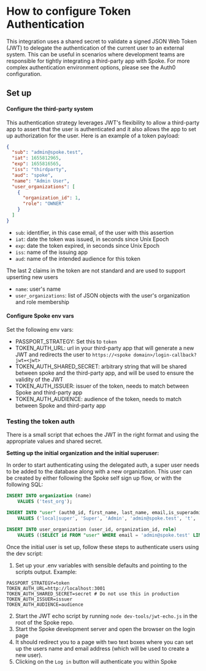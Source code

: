 # How to configure Token Authentication

This integration uses a shared secret to validate a signed JSON Web Token (JWT)
to delegate the authentication of the current user to an external system. This
can be useful in scenarios where development teams are responsible for tightly
integrating a third-party app with Spoke. For more complex authentication environment
options, please see the Auth0 configuration.

## Set up

#### Configure the third-party system

This authentication strategy leverages JWT's flexibility to allow a third-party
app to assert that the user is authenticated and it also allows the app to set up
authorization for the user. Here is an example of a token payload:

```json
{
  "sub": "admin@spoke.test",
  "iat": 1655812965,
  "exp": 1655816565,
  "iss": "thirdparty",
  "aud": "spoke",
  "name": "Admin User",
  "user_organizations": [
    {
      "organization_id": 1,
      "role": "OWNER"
    }
  ]
}
```

- `sub`: identifier, in this case email, of the user with this assertion
- `iat`: date the token was issued, in seconds since Unix Epoch
- `exp`: date the token expired, in seconds since Unix Epoch
- `iss`: name of the issuing app
- `aud`: name of the intended audience for this token

The last 2 claims in the token are not standard and are used to support upserting new users

- `name`: user's name
- `user_organizations`: list of JSON objects with the user's organization and role membership

#### Configure Spoke env vars

Set the following env vars:

- PASSPORT_STRATEGY: Set this to `token`
- TOKEN_AUTH_URL: url in your third-party app that will generate a new JWT and redirects the user to `https://<spoke domain>/login-callback?jwt=<jwt>`
- TOKEN_AUTH_SHARED_SECRET: arbitrary string that will be shared between spoke and the third-party app, and will be used to ensure the validity of the JWT
- TOKEN_AUTH_ISSUER: issuer of the token, needs to match between Spoke and third-party app
- TOKEN_AUTH_AUDIENCE: audience of the token, needs to match between Spoke and third-party app

### Testing the token auth

There is a small script that echoes the JWT in the right format and using the appropriate values and shared secret.

**Setting up the initial organization and the initial superuser:**

In order to start authenticating using the delegated auth, a super user needs to be added to the database along with a new organization. This user can be created by either following the Spoke self sign up flow, or with the following SQL:

```sql
INSERT INTO organization (name)
    VALUES ('test_org');

INSERT INTO "user" (auth0_id, first_name, last_name, email,is_superadmin, terms, cell)
    VALUES ('local|super', 'Super', 'Admin', 'admin@spoke.test', 't', 't', '');

INSERT INTO user_organization (user_id, organization_id, role)
    VALUES ((SELECT id FROM "user" WHERE email = 'admin@spoke.test' LIMIT 1), (SELECT id FROM organization WHERE name = 'test_org' LIMIT 1), 'OWNER');
```

Once the initial user is set up, follow these steps to authenticate users using the dev script:

1. Set up your .env variables with sensible defaults and pointing to the scripts output. Example:

```
PASSPORT_STRATEGY=token
TOKEN_AUTH_URL=http://localhost:3001
TOKEN_AUTH_SHARED_SECRET=secret # Do not use this in production
TOKEN_AUTH_ISSUER=issuer
TOKEN_AUTH_AUDIENCE=audience
```

2. Start the JWT echo script by running `node dev-tools/jwt-echo.js` in the root of the Spoke repo.
3. Start the Spoke development server and open the browser on the login page
4. It should redirect you to a page with two text boxes where you can set up the users name and email address (which will be used to create a new user).
5. Clicking on the `Log in` button will authenticate you within Spoke
